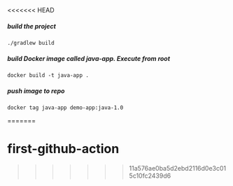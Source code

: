 <<<<<<< HEAD
##### build the project

    ./gradlew build

##### build Docker image called java-app. Execute from root

    docker build -t java-app .
    
##### push image to repo 

    docker tag java-app demo-app:java-1.0
    
=======
# first-github-action
>>>>>>> 11a576ae0ba5d2ebd2116d0e3c015c10fc2439d6
